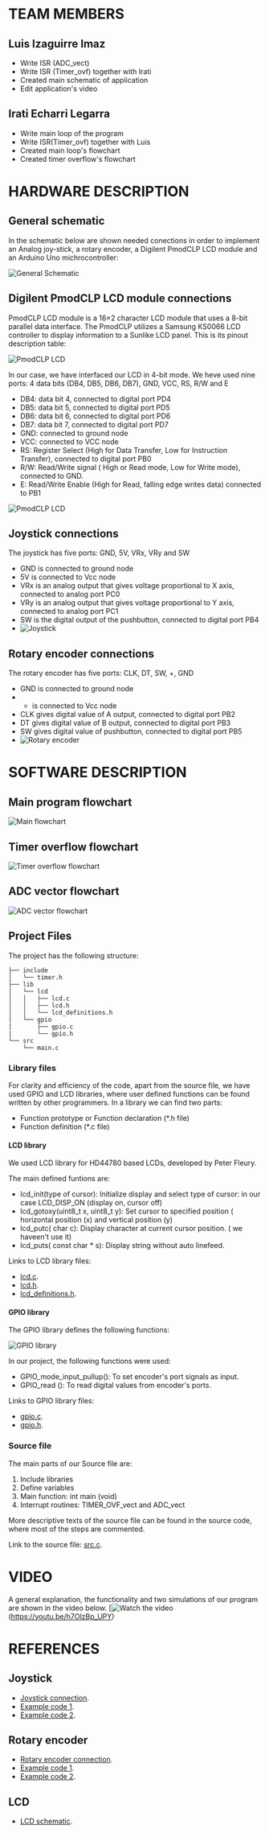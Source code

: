 # TEAM MEMBERS
## Luis Izaguirre Imaz
- Write ISR (ADC_vect)
- Write ISR (Timer_ovf) together with Irati
- Created main schematic of application
- Edit application's video
## Irati Echarri Legarra
- Write main loop of the program
- Write ISR(Timer_ovf) together with Luis
- Created main loop's flowchart
- Created timer overflow's flowchart
# HARDWARE DESCRIPTION
## General schematic

In the schematic below are shown needed conections in order to implement an Analog joy-stick, a rotary encoder, a Digilent PmodCLP LCD module and an Arduino Uno michrocontroller:

![General Schematic](https://github.com/IratiEcharri/digital-electronics-2/blob/main/FinalProject_Luis_Irati/u_flowchart_schematics/Scheme%201.png) 

## Digilent PmodCLP LCD module connections

PmodCLP LCD module is a 16×2 character LCD module that uses a 8-bit parallel data interface. The PmodCLP utilizes a Samsung KS0066 LCD controller to display information to a Sunlike LCD panel. This is its pinout description table:

![PmodCLP LCD](https://github.com/IratiEcharri/digital-electronics-2/blob/main/FinalProject_Luis_Irati/u_flowchart_schematics/LCD.PNG)

In our case, we have interfaced our LCD in 4-bit mode. We heve used nine ports: 4 data bits (DB4, DB5, DB6, DB7), GND, VCC, RS, R/W and E

- DB4: data bit 4, connected to digital port PD4
- DB5: data bit 5, connected to digital port PD5
- DB6: data bit 6, connected to digital port PD6
- DB7: data bit 7, connected to digital port PD7
- GND: connected to ground node
- VCC: connected to VCC node
- RS: Register Select (High for Data Transfer, Low for Instruction Transfer), connected to digital port PB0
- R/W: Read/Write signal ( High or Read mode, Low for Write mode), connected to GND.
- E: Read/Write Enable (High for Read, falling edge writes data) connected to PB1

![PmodCLP LCD](https://github.com/IratiEcharri/digital-electronics-2/blob/main/FinalProject_Luis_Irati/u_flowchart_schematics/4bit%20mode.PNG)
## Joystick connections
The joystick has five ports: GND, 5V, VRx, VRy and SW
- GND is connected to ground node
- 5V is connected to Vcc node
- VRx is an analog output that gives voltage proportional to X axis, connected to analog port PC0
- VRy is an analog output that gives voltage proportional to Y axis, connected to analog port PC1
- SW is the digital output of the pushbutton, connected to digital port PB4
- ![Joystick](https://components101.com/sites/default/files/component_pin/Joystick-Module-Pinout.png)
## Rotary encoder connections
The rotary encoder has five ports: CLK, DT, SW, +, GND
- GND is connected to ground node
- + is connected to Vcc node
- CLK gives digital value of A output, connected to digital port PB2
- DT gives digital value of B output, connected to digital port PB3
- SW gives digital value of pushbutton, connected to digital port PB5
- ![Rotary encoder](https://components101.com/sites/default/files/component_pin/KY-04-Rotary-Encoder-Pinout.jpg)
# SOFTWARE DESCRIPTION
## Main program flowchart
![Main flowchart](https://github.com/IratiEcharri/digital-electronics-2/blob/main/FinalProject_Luis_Irati/u_flowchart_schematics/Main%20flowchart.png)
## Timer overflow flowchart
![Timer overflow flowchart](https://github.com/IratiEcharri/digital-electronics-2/blob/main/FinalProject_Luis_Irati/u_flowchart_schematics/Timer%20overflow%20flowchart.png)
## ADC vector flowchart
![ADC vector flowchart](https://github.com/IratiEcharri/digital-electronics-2/blob/main/FinalProject_Luis_Irati/u_flowchart_schematics/ADC%20vector%20flowchart.png)
## Project Files

The project has the following structure:

```
├── include
│   └── timer.h
├── lib
│   └── lcd
│   │   ├── lcd.c
│   │   ├── lcd.h
│   │   └── lcd_definitions.h
│   └── gpio
|       ├── gpio.c
|       └── gpio.h
└── src
    └── main.c
```


### Library files

For clarity and efficiency of the code, apart from the source file, we have used GPIO and LCD libraries, where user defined functions can be found written by other programmers. In a library we can find two parts:

- Function prototype or Function declaration (*.h file)
- Function definition (*.c file)

#### LCD library

We used LCD library for HD44780 based LCDs, developed by Peter Fleury.

The main defined funtions are:

- lcd_init(type of cursor): Initialize display and select type of cursor: in our case LCD_DISP_ON (display on, cursor off)
- lcd_gotoxy(uint8_t x, uint8_t y): Set cursor to specified position ( horizontal position (x) and vertical position (y)
- lcd_putc( char c): Display character at current cursor position. ( we haveen't use it)
- lcd_puts(	const char * s): Display string without auto linefeed.

Links to LCD library files:
- [lcd.c](https://github.com/IratiEcharri/digital-electronics-2/blob/main/FinalProject_Luis_Irati/lib/lcd/lcd.c).
- [lcd.h](https://github.com/IratiEcharri/digital-electronics-2/blob/main/FinalProject_Luis_Irati/lib/lcd/lcd.h).
- [lcd_definitions.h](https://github.com/IratiEcharri/digital-electronics-2/blob/main/FinalProject_Luis_Irati/lib/lcd/lcd_definitions.h).

#### GPIO library

The GPIO library defines the following functions:

![GPIO library](https://github.com/IratiEcharri/digital-electronics-2/blob/main/FinalProject_Luis_Irati/u_flowchart_schematics/GPIO%20library.PNG)

In our project, the following functions were used:

- GPIO_mode_input_pullup(): To set encoder's port signals as input.
- GPIO_read (): To read digital values from encoder's ports.

Links to GPIO library files:
- [gpio.c](https://github.com/IratiEcharri/digital-electronics-2/blob/main/FinalProject_Luis_Irati/lib/gpio/gpio.c).
- [gpio.h](https://github.com/IratiEcharri/digital-electronics-2/blob/main/FinalProject_Luis_Irati/lib/gpio/gpio.h).

### Source file

The main parts of our Source file are:

1. Include libraries 
2. Define variables
3. Main function: int main (void)
4. Interrupt routines: TIMER_OVF_vect and ADC_vect
   
 More descriptive texts of the source file can be found in the source code, where most of the steps are commented.
 
 Link to the source file: [src.c](https://github.com/IratiEcharri/digital-electronics-2/blob/main/FinalProject_Luis_Irati/src/main.c).
 
# VIDEO

A general explanation, the functionality and two simulations of our program are shown in the video below.
[![Watch the video](![image](https://user-images.githubusercontent.com/114082159/205521267-9948ef2a-767f-47bc-bdd9-23d6c042ad47.png)]
)(https://youtu.be/h7OlzBp_UPY)




# REFERENCES
## Joystick
- [Joystick connection](https://components101.com/modules/joystick-module).
- [Example code 1](https://create.arduino.cc/projecthub/MisterBotBreak/how-to-use-a-joystick-with-serial-monitor-1f04f0).
- [Example code 2](https://arduinogetstarted.com/tutorials/arduino-joystick).

## Rotary encoder
- [Rotary encoder connection](https://components101.com/modules/KY-04-rotary-encoder-pinout-features-datasheet-working-application-alternative).
- [Example code 1](https://lastminuteengineers.com/rotary-encoder-arduino-tutorial/).
- [Example code 2](https://howtomechatronics.com/tutorials/arduino/rotary-encoder-works-use-arduino/).
## LCD
- [LCD schematic](https://projects.digilentinc.com/56004/using-the-pmod-clp-with-arduino-uno-95c040).
